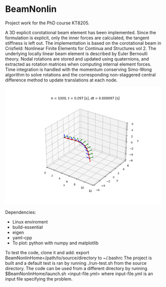 # BeamNonlin
Project work for the PhD course KT8205.

A 3D explicit corotational beam element has been implemented. Since the formulation is explicit, only the inner forces are calculated, the tangent stiffness is left out. The implementation is based on the corotational beam in Crisfield: Nonlinear Finite Elements for Continua and Structures vol 2. The underlying locally linear beam element is described by Euler Bernoulli theory. Nodal rotations are stored and updated using quaternions, and extracted as rotation matrices when computing internal element forces. Time integration is handled with the momentum conserving Simo-Wong algorithm to solve rotations and the corresponding non-staggered central difference method to update translations at each node.

![example](https://raw.githubusercontent.com/andersresell/BeamNonlin/main/beam-showcase.png)


Dependencies:
- Linux enviroment
- build-essential
- eigen
- yaml-cpp
- To plot: python with numpy and matplotlib

To test the code, clone it and add: export BeamNonlinHome=/path/to/source/directory to ~/.bashrc
The project is built and a default test is ran by running ./run-test.sh from the source directory.
The code can be used from a different directory by running $BeamNonlinHome/launch.sh <input-file.yml> where input-file.yml is an input file specifying the problem.
